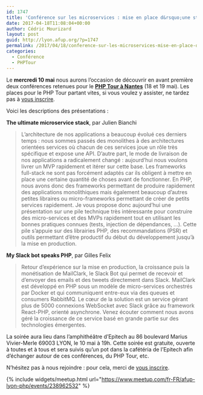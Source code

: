 ```yaml
---
id: 1747
title: 'Conférence sur les microservices : mise en place d&rsquo;une stack et gérer un bot Slack le10 mai à 19h'
date: 2017-04-18T11:08:04+00:00
author: Cédric Mourizard
layout: post
guid: http://lyon.afup.org/?p=1747
permalink: /2017/04/18/conference-sur-les-microservices-mise-en-place-dune-stack-et-gerer-un-bot-slack-le10-mai-a-19h/
categories:
  - Conférence
  - PHPTour
---
```

Le **mercredi 10 mai** nous aurons l&rsquo;occasion de découvrir en avant première deux conférences retenues pour le <a href="http://event.afup.org/" target="_blank"><strong>PHP Tour à Nantes</strong></a> (18 et 19 mai). Les places pour le PHP Tour partant vites, si vous voulez y assister, ne tardez pas à <a href="http://event.afup.org/phptournantes2017/tickets-inscriptions/" target="_blank">vous inscrire</a>.

Voici les descriptions des présentations :

**The ultimate microservice stack**, par Julien Bianchi

> L&rsquo;architecture de nos applications a beaucoup évolué ces derniers temps : nous sommes passés des monolithes à des architectures orientées services où chacun de ces services joue un rôle très spécifique et expose une API. D&rsquo;autre part, le mode de livraison de nos applications a radicalement changé : aujourd&rsquo;hui nous voulons livrer un MVP rapidement et itérer sur cette base. Les frameworks full-stack ne sont pas forcément adaptés car ils obligent à mettre en place une certaine quantité de choses avant de fonctionner. En PHP, nous avons donc des frameworks permettant de produire rapidement des applications monolithiques mais également beaucoup d&rsquo;autres petites libraires ou micro-frameworks permettant de créer de petits services rapidement. Je vous propose donc aujourd&rsquo;hui une présentation sur une pile technique très intéressante pour construire des micro-services et des MVPs rapidement tout en utilisant les bonnes pratiques connues (tests, injection de dépendances, &#8230;). Cette pile s&rsquo;appuie sur des librairies PHP, des recommandations (PSR) et outils permettant d&rsquo;être productif du début du développement jusqu&rsquo;à la mise en production.

**My Slack bot speaks PHP**, par Gilles Felix

> Retour d’expérience sur la mise en production, la croissance puis la monétisation de MailClark, le Slack Bot qui permet de recevoir et d’envoyer des emails et des tweets directement dans Slack. MailClark est développé en PHP sous un modèle de micro-services orchestrés par Docker et qui communiquent entre-eux via des queues et consumers RabbitMQ. Le cœur de la solution est un service gérant plus de 5000 connexions WebSocket avec Slack grâce au framework React-PHP, orienté asynchrone. Venez écouter comment nous avons géré la croissance de ce service basé en grande partie sur des technologies émergentes.

La soirée aura lieu dans l’amphithéâtre d’Epitech au 86 boulevard Marius Vivier-Merle 69003 LYON, le 10 mai à 19h. Cette soirée est gratuite, ouverte à toutes et à tous et sera suivis qu&rsquo;un pot dans la cafétéria de l&rsquo;Epitech afin d&rsquo;échanger autour de ces conférences, du PHP Tour, etc.

N’hésitez pas à nous rejoindre : pour cela, merci de [vous inscrire](http://www.meetup.com/fr-FR/afup-lyon-php/events/238962532/).

{% include widgets/meetup.html url="https://www.meetup.com/fr-FR/afup-lyon-php/events/238962532" %}
